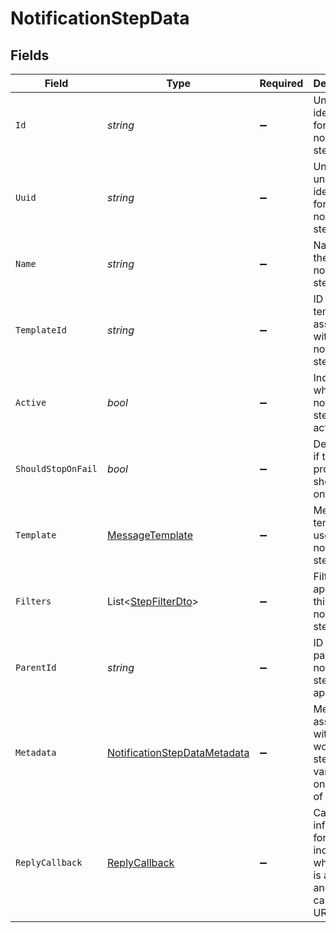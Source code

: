 # NotificationStepData


## Fields

| Field                                                                                   | Type                                                                                    | Required                                                                                | Description                                                                             |
| --------------------------------------------------------------------------------------- | --------------------------------------------------------------------------------------- | --------------------------------------------------------------------------------------- | --------------------------------------------------------------------------------------- |
| `Id`                                                                                    | *string*                                                                                | :heavy_minus_sign:                                                                      | Unique identifier for the notification step.                                            |
| `Uuid`                                                                                  | *string*                                                                                | :heavy_minus_sign:                                                                      | Universally unique identifier for the notification step.                                |
| `Name`                                                                                  | *string*                                                                                | :heavy_minus_sign:                                                                      | Name of the notification step.                                                          |
| `TemplateId`                                                                            | *string*                                                                                | :heavy_minus_sign:                                                                      | ID of the template associated with this notification step.                              |
| `Active`                                                                                | *bool*                                                                                  | :heavy_minus_sign:                                                                      | Indicates whether the notification step is active.                                      |
| `ShouldStopOnFail`                                                                      | *bool*                                                                                  | :heavy_minus_sign:                                                                      | Determines if the process should stop on failure.                                       |
| `Template`                                                                              | [MessageTemplate](../../Models/Components/MessageTemplate.md)                           | :heavy_minus_sign:                                                                      | Message template used in this notification step.                                        |
| `Filters`                                                                               | List<[StepFilterDto](../../Models/Components/StepFilterDto.md)>                         | :heavy_minus_sign:                                                                      | Filters applied to this notification step.                                              |
| `ParentId`                                                                              | *string*                                                                                | :heavy_minus_sign:                                                                      | ID of the parent notification step, if applicable.                                      |
| `Metadata`                                                                              | [NotificationStepDataMetadata](../../Models/Components/NotificationStepDataMetadata.md) | :heavy_minus_sign:                                                                      | Metadata associated with the workflow step. Can vary based on the type of step.         |
| `ReplyCallback`                                                                         | [ReplyCallback](../../Models/Components/ReplyCallback.md)                               | :heavy_minus_sign:                                                                      | Callback information for replies, including whether it is active and the callback URL.  |